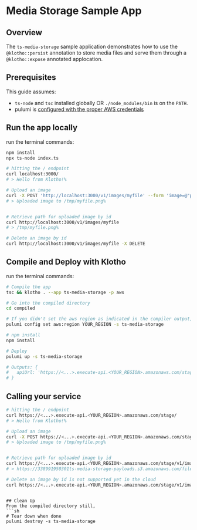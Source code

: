 # Media Storage Sample App

## Overview 

The `ts-media-storage` sample application demonstrates how to use the `@klotho::persist` annotation to store media files and serve them through a `@klotho::expose` annotated applocation.

## Prerequisites

This guide assumes:
- `ts-node` and `tsc` installed globally OR `./node_modules/bin` is on the `PATH`.
- pulumi is [configured with the proper AWS credentials](https://www.pulumi.com/docs/get-started/aws/begin/#configure-pulumi-to-access-your-aws-account)


## Run the app locally

run the terminal commands:
```sh
npm install
npx ts-node index.ts
```

```sh
# hitting the / endpoint
curl localhost:3000/
# > Hello from Klotho!%

# Upload an image
curl -X POST 'http://localhost:3000/v1/images/myfile' --form 'image=@"path/to/your/image"'
# > Uploaded image to /tmp/myfile.png%


# Retrieve path for uploaded image by id
curl http://localhost:3000/v1/images/myfile
# > /tmp/myfile.png%

# Delete an image by id
curl http://localhost:3000/v1/images/myfile -X DELETE
```

## Compile and Deploy with Klotho

run the terminal commands:
```sh
# Compile the app
tsc && klotho . --app ts-media-storage -p aws

# Go into the compiled directory
cd compiled

# If you didn't set the aws region as indicated in the compiler output, do that now
pulumi config set aws:region YOUR_REGION -s ts-media-storage

# npm install
npm install

# Deploy
pulumi up -s ts-media-storage

# Outputs: {
#   apiUrl: 'https://<...>.execute-api.<YOUR_REGION>.amazonaws.com/stage/'
# }

```
## Calling your service

```sh
# hitting the / endpoint
curl https://<...>.execute-api.<YOUR_REGION>.amazonaws.com/stage/
# > Hello from Klotho!%

# Upload an image
curl -X POST https://<...>.execute-api.<YOUR_REGION>.amazonaws.com/stage/v1/images/myfile --form 'image=@"path/to/your/image"'
# > Uploaded image to /tmp/myfile.png%


# Retrieve path for uploaded image by id
curl https://<...>.execute-api.<YOUR_REGION>.amazonaws.com/stage/v1/images/myfile
# > https://338991950301ts-media-storage-payloads.s3.amazonaws.com/files/tmp/myfile.png%

# Delete an image by id is not supported yet in the cloud
curl https://<...>.execute-api.<YOUR_REGION>.amazonaws.com/stage/v1/images/myfile -X DELETE
```
```

## Clean Up
From the compiled directory still,
```sh
# Tear down when done
pulumi destroy -s ts-media-storage
```
